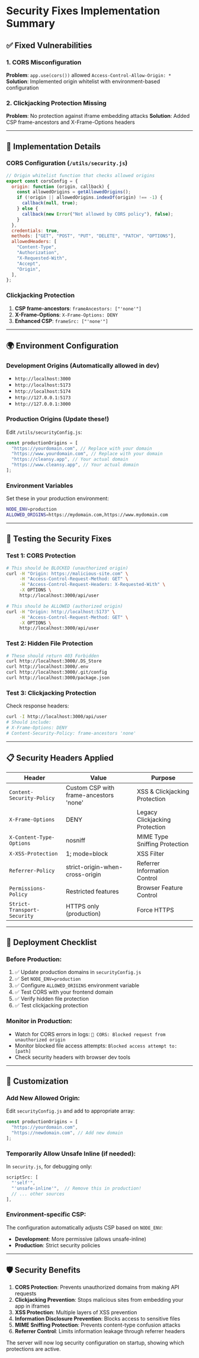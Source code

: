 # Security Fixes Implementation Summary

## ✅ Fixed Vulnerabilities

### 1. CORS Misconfiguration

**Problem**: `app.use(cors())` allowed `Access-Control-Allow-Origin: *`
**Solution**: Implemented origin whitelist with environment-based configuration

### 2. Clickjacking Protection Missing

**Problem**: No protection against iframe embedding attacks
**Solution**: Added CSP frame-ancestors and X-Frame-Options headers

---

## 🔧 Implementation Details

### CORS Configuration (`/utils/security.js`)

```javascript
// Origin whitelist function that checks allowed origins
export const corsConfig = {
  origin: function (origin, callback) {
    const allowedOrigins = getAllowedOrigins();
    if (!origin || allowedOrigins.indexOf(origin) !== -1) {
      callback(null, true);
    } else {
      callback(new Error("Not allowed by CORS policy"), false);
    }
  },
  credentials: true,
  methods: ["GET", "POST", "PUT", "DELETE", "PATCH", "OPTIONS"],
  allowedHeaders: [
    "Content-Type",
    "Authorization",
    "X-Requested-With",
    "Accept",
    "Origin",
  ],
};
```

### Clickjacking Protection

1. **CSP frame-ancestors**: `frameAncestors: ["'none'"]`
2. **X-Frame-Options**: `X-Frame-Options: DENY`
3. **Enhanced CSP**: `frameSrc: ["'none'"]`

---

## 🌍 Environment Configuration

### Development Origins (Automatically allowed in dev)

- `http://localhost:3000`
- `http://localhost:5173`
- `http://localhost:5174`
- `http://127.0.0.1:5173`
- `http://127.0.0.1:3000`

### Production Origins (Update these!)

Edit `/utils/securityConfig.js`:

```javascript
const productionOrigins = [
  "https://yourdomain.com", // Replace with your domain
  "https://www.yourdomain.com", // Replace with your domain
  "https://cleansy.app", // Your actual domain
  "https://www.cleansy.app", // Your actual domain
];
```

### Environment Variables

Set these in your production environment:

```bash
NODE_ENV=production
ALLOWED_ORIGINS=https://mydomain.com,https://www.mydomain.com
```

---

## 🧪 Testing the Security Fixes

### Test 1: CORS Protection

```bash
# This should be BLOCKED (unauthorized origin)
curl -H "Origin: https://malicious-site.com" \
     -H "Access-Control-Request-Method: GET" \
     -H "Access-Control-Request-Headers: X-Requested-With" \
     -X OPTIONS \
     http://localhost:3000/api/user

# This should be ALLOWED (authorized origin)
curl -H "Origin: http://localhost:5173" \
     -H "Access-Control-Request-Method: GET" \
     -X OPTIONS \
     http://localhost:3000/api/user
```

### Test 2: Hidden File Protection

```bash
# These should return 403 Forbidden
curl http://localhost:3000/.DS_Store
curl http://localhost:3000/.env
curl http://localhost:3000/.git/config
curl http://localhost:3000/package.json
```

### Test 3: Clickjacking Protection

Check response headers:

```bash
curl -I http://localhost:3000/api/user
# Should include:
# X-Frame-Options: DENY
# Content-Security-Policy: frame-ancestors 'none'
```

---

## 📋 Security Headers Applied

| Header                      | Value                                  | Purpose                        |
| --------------------------- | -------------------------------------- | ------------------------------ |
| `Content-Security-Policy`   | Custom CSP with frame-ancestors 'none' | XSS & Clickjacking Protection  |
| `X-Frame-Options`           | DENY                                   | Legacy Clickjacking Protection |
| `X-Content-Type-Options`    | nosniff                                | MIME Type Sniffing Protection  |
| `X-XSS-Protection`          | 1; mode=block                          | XSS Filter                     |
| `Referrer-Policy`           | strict-origin-when-cross-origin        | Referrer Information Control   |
| `Permissions-Policy`        | Restricted features                    | Browser Feature Control        |
| `Strict-Transport-Security` | HTTPS only (production)                | Force HTTPS                    |

---

## 🚀 Deployment Checklist

### Before Production:

1. ✅ Update production domains in `securityConfig.js`
2. ✅ Set `NODE_ENV=production`
3. ✅ Configure `ALLOWED_ORIGINS` environment variable
4. ✅ Test CORS with your frontend domain
5. ✅ Verify hidden file protection
6. ✅ Test clickjacking protection

### Monitor in Production:

- Watch for CORS errors in logs: `🚫 CORS: Blocked request from unauthorized origin`
- Monitor blocked file access attempts: `Blocked access attempt to: [path]`
- Check security headers with browser dev tools

---

## 🔧 Customization

### Add New Allowed Origin:

Edit `securityConfig.js` and add to appropriate array:

```javascript
const productionOrigins = [
  "https://yourdomain.com",
  "https://newdomain.com", // Add new domain
];
```

### Temporarily Allow Unsafe Inline (if needed):

In `security.js`, for debugging only:

```javascript
scriptSrc: [
  "'self'",
  "'unsafe-inline'",  // Remove this in production!
  // ... other sources
],
```

### Environment-specific CSP:

The configuration automatically adjusts CSP based on `NODE_ENV`:

- **Development**: More permissive (allows unsafe-inline)
- **Production**: Strict security policies

---

## 🛡️ Security Benefits

1. **CORS Protection**: Prevents unauthorized domains from making API requests
2. **Clickjacking Prevention**: Stops malicious sites from embedding your app in iframes
3. **XSS Protection**: Multiple layers of XSS prevention
4. **Information Disclosure Prevention**: Blocks access to sensitive files
5. **MIME Sniffing Protection**: Prevents content-type confusion attacks
6. **Referrer Control**: Limits information leakage through referrer headers

The server will now log security configuration on startup, showing which protections are active.
